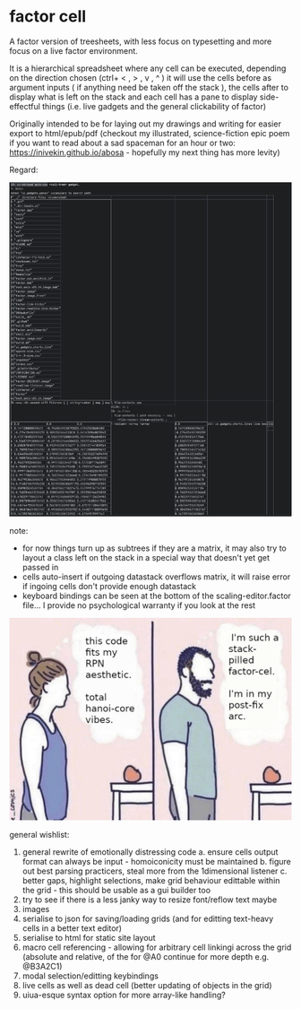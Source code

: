 # factor cell

A factor version of treesheets, with less focus on typesetting and more focus on a live factor environment.

It is a hierarchical spreadsheet where any cell can be executed, depending on the direction chosen (ctrl+  < , > , v , ^ ) it will use the cells before as argument inputs ( if anything need be taken off the stack ), the cells after to display what is left on the stack and each cell has a pane to display side-effectful things (i.e. live gadgets and the general clickability of factor)

Originally intended to be for laying out my drawings and writing for easier export to html/epub/pdf (checkout my illustrated, science-fiction epic poem if you want to read about a sad spaceman for an hour or two: https://inivekin.github.io/abosa - hopefully my next thing has more levity)

Regard:

![a bunch of factor cells just doing some simple file reading and parsing](./imgs/1.png)

note:
- for now things turn up as subtrees if they are a matrix, it may also try to layout a class left on the stack in a special way that doesn't yet get passed in
- cells auto-insert if outgoing datastack overflows matrix, it will raise error if ingoing cells don't provide enough datastack
- keyboard bindings can be seen at the bottom of the scaling-editor.factor file... I provide no psychological warranty if you look at the rest

![a bad and unfunny maymay](./imgs/stack-pilled.jpg)

general wishlist:

1. general rewrite of emotionally distressing code
    a. ensure cells output format can always be input - homoiconicity must be maintained
    b. figure out best parsing practicers, steal more from the 1dimensional listener
    c. better gaps, highlight selections, make grid behaviour edittable within the grid - this should be usable as a gui builder too
2. try to see if there is a less janky way to resize font/reflow text maybe
3. images
4. serialise to json for saving/loading grids (and for editting text-heavy cells in a better text editor)
5. serialise to html for static site layout
6. macro cell referencing - allowing for arbitrary cell linkingi across the grid (absolute and relative, of the for @A0 continue for more depth e.g. @B3A2C1)
7. modal selection/editting keybindings
8. live cells as well as dead cell (better updating of objects in the grid)
9. uiua-esque syntax option for more array-like handling?

